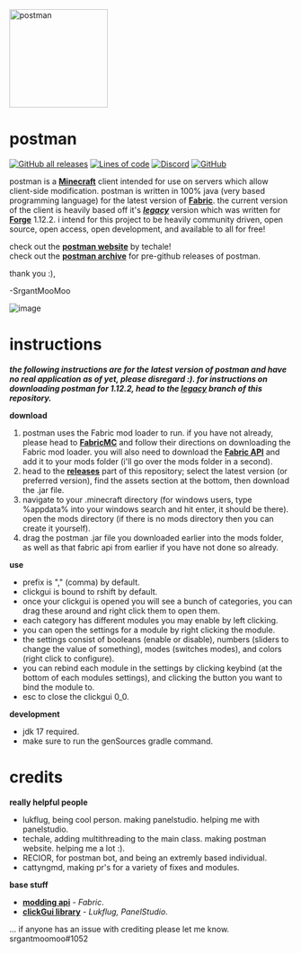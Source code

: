 <img src="https://user-images.githubusercontent.com/69589624/132962368-25885f65-740e-4955-9b31-4a1cb899b660.png" alt="postman" width="175"/>

# postman

[![GitHub all releases](https://img.shields.io/github/downloads/moomooooo/postman/total?color=79C1FF&style=flat-square)](https://github.com/moomooooo/postman/releases)
[![Lines of code](https://img.shields.io/tokei/lines/github/moomooooo/postman?color=79C1FF&style=flat-square)](https://github.com/moomooooo/postman/tree/master/src/main/java/me/srgantmoomoo)
[![Discord](https://img.shields.io/discord/760964236779716648?color=79C1FF&label=discord&style=flat-square)](https://discord.gg/Jd8EmEuhb5)
[![GitHub](https://img.shields.io/github/license/moomooooo/postman?color=79C1FF&style=flat-square)](https://github.com/moomooooo/postman/blob/master/LICENSE)

postman is a [**Minecraft**](https://minecraft.net) client intended for use on servers which allow client-side modification. postman is written in 100% java (very based programming language) for the latest version of [**Fabric**](https://fabricmc.net/). the current version of the client is heavily based off it's [***legacy***](https://github.com/srgantmoomoo/postman/tree/legacy) version which was written for [**Forge**](https://files.minecraftforge.net/net/minecraftforge/forge/) 1.12.2. i intend for this project to be heavily community driven, open source, open access, open development, and available to all for free!
<br>

check out the [**postman website**](https://techale.github.io/postman-website/) by techale! <br>
check out the [**postman archive**](https://github.com/moomooooo/postman-archive) for pre-github releases of postman.

thank you :),

-SrgantMooMoo

![image](https://user-images.githubusercontent.com/69589624/129431288-d6a1c2db-7a68-488d-b885-901b86ca02f7.png)

# instructions
***the following instructions are for the latest version of postman and have no real application as of yet, please disregard :). for instructions on downloading postman for 1.12.2, head to the [***legacy***](https://github.com/srgantmoomoo/postman/tree/legacy) branch of this repository.***

**download**
1. postman uses the Fabric mod loader to run. if you have not already, please head to [**FabricMC**](https://fabricmc.net/) and follow their directions on downloading the Fabric mod loader. you will also need to download the [**Fabric API**](https://www.curseforge.com/minecraft/mc-mods/fabric-api) and add it to your mods folder (i'll go over the mods folder in a second).
2. head to the [**releases**](https://github.com/srgantmoomoo/postman/releases) part of this repository; select the latest version (or preferred version), find the assets section at the bottom, then download the .jar file.
3. navigate to your .minecraft directory (for windows users, type %appdata% into your windows search and hit enter, it should be there). open the mods directory (if there is no mods directory then you can create it yourself).
4. drag the postman .jar file you downloaded earlier into the mods folder, as well as that fabric api from earlier if you have not done so already.

**use**
- prefix is "," (comma) by default.
- clickgui is bound to rshift by default.
- once your clickgui is opened you will see a bunch of categories, you can drag these around and right click them to open them.
- each category has different modules you may enable by left clicking.
- you can open the settings for a module by right clicking the module. 
- the settings consist of booleans (enable or disable), numbers (sliders to change the value of something), modes (switches modes), and colors (right click to configure). 
- you can rebind each module in the settings by clicking keybind (at the bottom of each modules settings), and clicking the button you want to bind the module to.
- esc to close the clickgui 0_0.

**development**
- jdk 17 required.
- make sure to run the genSources gradle command.

# credits
**really helpful people**
- lukflug, being cool person. making panelstudio. helping me with panelstudio.
- techale, adding multithreading to the main class. making postman website. helping me a lot :).
- RECIOR, for postman bot, and being an extremly based individual. <br>
- cattyngmd, making pr's for a variety of fixes and modules. <br>

<!--
**contributors**
- cattyngmd, 
- mwahaha9, fixing the spelling in an onDisable method in autoGap.
- jacobtread, giving proper credits to the MinnDevelopment java discord rpc.
-->
**base stuff**
- [**modding api**](https://fabricmc.net/) - *Fabric*.
- [**clickGui library**](https://github.com/lukflug/PanelStudio/tree/main) - *Lukflug, PanelStudio*.

... if anyone has an issue with crediting please let me know. srgantmoomoo#1052
